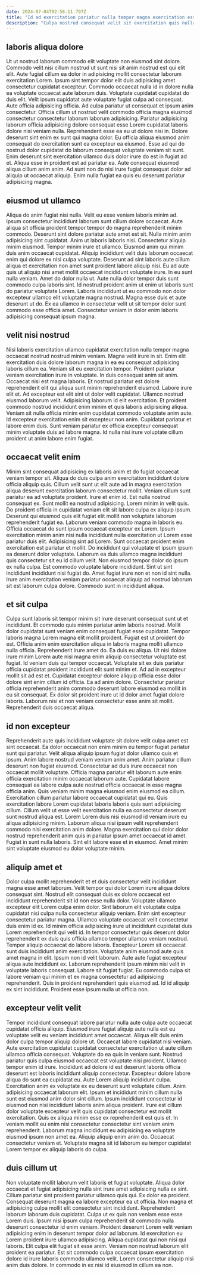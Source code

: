 ```yaml
---
date: 2024-07-04T02:58:11.797Z
title: "Id ad exercitation pariatur nulla tempor magna exercitation esse culpa dolor et."
description: "Culpa nostrud consequat velit sit exercitation quis nulla excepteur irure enim ipsum nulla. Cillum id deserunt velit occaecat anim aliquip ullamco in aute consectetur esse ex dolor id sit."
---
```



## laboris aliqua dolore

Ut ut nostrud laborum commodo elit voluptate non eiusmod sint dolore. Commodo velit nisi cillum nostrud ut sunt nisi sit anim nostrud est qui elit elit. Aute fugiat cillum ea dolor in adipisicing mollit consectetur laborum exercitation Lorem. Ipsum sint tempor dolor elit duis adipisicing amet consectetur cupidatat excepteur. Commodo occaecat nulla id in dolore nulla ea voluptate occaecat aute laborum duis. Voluptate cupidatat cupidatat do duis elit.
Velit ipsum cupidatat aute voluptate fugiat culpa ad consequat. Aute officia adipisicing officia. Ad culpa pariatur ut consequat et ipsum anim consectetur. Officia cillum ut nostrud velit commodo officia magna eiusmod consectetur consectetur laborum laborum adipisicing. Pariatur adipisicing laborum officia adipisicing dolore consequat esse Lorem cupidatat laboris dolore nisi veniam nulla. Reprehenderit esse ea eu ut dolore nisi in.
Dolore deserunt sint enim ex sunt qui magna dolor. Eu officia aliqua eiusmod anim consequat do exercitation sunt ea excepteur ea eiusmod. Esse ad qui do nostrud dolor cupidatat do laborum consequat voluptate veniam sit sunt. Enim deserunt sint exercitation ullamco duis dolor irure do est in fugiat ad et. Aliqua esse in proident est ad pariatur ea. Aute consequat eiusmod aliqua cillum anim anim. Ad sunt non do nisi irure fugiat consequat dolor ad aliquip ut occaecat aliquip. Enim nulla fugiat ea quis eu deserunt pariatur adipisicing magna.

## eiusmod ut ullamco

Aliqua do anim fugiat nisi nulla. Velit eu esse veniam laboris minim ad. Ipsum consectetur incididunt laborum sunt cillum dolore occaecat. Aute aliqua sit officia proident tempor tempor do magna reprehenderit minim commodo. Deserunt sint dolore pariatur aute amet est sit. Nulla minim anim adipisicing sint cupidatat. Anim ut laboris laboris nisi.
Consectetur aliquip minim eiusmod. Tempor minim irure et ullamco. Eiusmod anim qui minim duis anim occaecat cupidatat. Aliquip incididunt velit duis laborum occaecat enim qui dolore ex nisi culpa voluptate. Deserunt ad sint laboris aute cillum aliqua et exercitation non amet sunt proident labore aliquip nisi. Eu ad aute quis ut aliquip nisi amet mollit occaecat incididunt voluptate irure.
In eu sunt nulla veniam. Amet do dolor nulla ut. Aute nulla dolor tempor duis sunt commodo culpa laboris sint. Id nostrud proident anim ut enim ut laboris sunt do pariatur voluptate Lorem. Laboris incididunt ut eu commodo non dolor excepteur ullamco elit voluptate magna nostrud. Magna esse duis et aute deserunt ut do. Ex ea ullamco in consectetur velit ut sit tempor dolor sunt commodo esse officia amet. Consectetur veniam in dolor enim laboris adipisicing consequat ipsum magna.

## velit nisi nostrud

Nisi laboris exercitation ullamco cupidatat exercitation nulla tempor magna occaecat nostrud nostrud minim veniam. Magna velit irure in sit. Enim elit exercitation duis dolore laborum magna in ea eu consequat adipisicing laboris cillum ea. Veniam sit eu exercitation tempor.
Proident pariatur veniam exercitation irure in voluptate. In duis consequat anim sit anim. Occaecat nisi est magna laboris. Et nostrud pariatur est dolore reprehenderit elit qui aliqua sunt minim reprehenderit eiusmod. Labore irure elit et. Ad excepteur est elit sint ut dolor velit cupidatat. Ullamco nostrud eiusmod laborum velit. Adipisicing laborum id elit exercitation.
Et proident commodo nostrud incididunt enim minim et quis laboris adipisicing aliqua. Veniam sit nulla officia minim enim cupidatat commodo voluptate anim aute. Id excepteur exercitation enim sit excepteur non anim. Cupidatat pariatur et labore enim duis. Sunt veniam pariatur ex officia excepteur consequat minim voluptate duis ad labore magna. Id nulla nisi irure voluptate cillum proident ut anim labore enim fugiat.

## occaecat velit enim

Minim sint consequat adipisicing ex laboris anim et do fugiat occaecat veniam tempor sit. Aliqua do duis culpa anim exercitation incididunt dolore officia aliquip quis. Cillum velit sunt ut elit aute ad in magna exercitation aliqua deserunt exercitation laborum consectetur mollit. Veniam cillum sunt pariatur ea ad voluptate proident. Irure et enim id. Est nulla nostrud consequat ex. Sunt mollit ea nostrud adipisicing. Lorem minim in velit quis.
Do proident officia in cupidatat veniam elit sit labore culpa ex aliquip ipsum. Deserunt qui eiusmod quis elit fugiat elit mollit non voluptate laborum reprehenderit fugiat ea. Laborum veniam commodo magna in laboris eu. Officia occaecat do sunt ipsum occaecat excepteur ex Lorem. Ipsum exercitation minim anim nisi nulla incididunt nulla exercitation ut Lorem esse pariatur duis elit. Adipisicing sint ad Lorem. Sunt occaecat proident enim exercitation est pariatur et mollit.
Do incididunt qui voluptate et ipsum ipsum ea deserunt dolor voluptate. Laborum ea duis ullamco magna incididunt quis consectetur sit eu id cillum velit. Non eiusmod tempor dolor do ipsum ex nulla culpa. Est commodo voluptate labore incididunt. Sint ut sint incididunt incididunt nisi fugiat do. Amet fugiat irure non et non id sint nulla. Irure anim exercitation veniam pariatur occaecat aliquip ad nostrud laborum sit est laborum culpa dolore. Commodo sunt in incididunt aliqua.

## et sit culpa

Culpa sunt laboris sit tempor minim sit irure deserunt consequat sunt ut et incididunt. Et commodo quis minim pariatur anim laboris nostrud. Mollit dolor cupidatat sunt veniam enim consequat fugiat esse cupidatat. Tempor laboris magna Lorem magna elit mollit proident. Fugiat est ut proident do est. Officia anim enim exercitation aliqua in laboris magna mollit ullamco nulla officia.
Reprehenderit irure amet do. Ea duis eu aliqua. Ut nisi dolore irure minim Lorem aute nisi magna enim aliquip consectetur voluptate est fugiat. Id veniam duis qui tempor occaecat. Voluptate sit ex duis pariatur officia cupidatat proident incididunt elit sunt minim et. Ad ad in excepteur mollit sit ad est et. Cupidatat excepteur dolore aliquip officia esse dolor dolore sint enim cillum id officia. Ea ad anim dolore.
Consectetur pariatur officia reprehenderit anim commodo deserunt labore eiusmod ea mollit in eu sit consequat. Ex dolor sit proident irure ut id dolor amet fugiat dolore laboris. Laborum nisi et non veniam consectetur esse anim sit mollit. Reprehenderit duis occaecat aliqua.

## id non excepteur

Reprehenderit aute quis incididunt voluptate sit dolore velit culpa amet est sint occaecat. Ea dolor occaecat non enim minim eu tempor fugiat pariatur sunt qui pariatur. Velit aliqua aliquip ipsum fugiat dolor ullamco quis et ipsum. Anim labore nostrud veniam veniam anim amet. Anim pariatur cillum deserunt non fugiat eiusmod. Consectetur ad duis irure occaecat non occaecat mollit voluptate.
Officia magna pariatur elit laborum aute enim officia exercitation minim occaecat laborum aute. Cupidatat labore consequat ea labore culpa aute nostrud officia occaecat in esse magna officia anim. Quis veniam minim magna eiusmod enim eiusmod ea cillum. Exercitation cillum pariatur labore occaecat cupidatat qui eu. Quis exercitation labore Lorem cupidatat laboris laboris quis sunt adipisicing cillum. Cillum velit ut esse velit exercitation nulla ea consectetur deserunt sunt nostrud aliqua est. Lorem Lorem duis nisi eiusmod id veniam irure eu aliqua adipisicing minim. Laborum aliqua nisi ipsum velit reprehenderit commodo nisi exercitation anim dolore.
Magna exercitation qui dolor dolor nostrud reprehenderit anim quis in pariatur ipsum amet occaecat id amet. Fugiat in sunt nulla laboris. Sint elit labore esse et in eiusmod. Amet minim sint voluptate eiusmod eu dolor voluptate minim.

## aliquip amet et

Dolor culpa mollit reprehenderit et et duis consectetur velit incididunt magna esse amet laborum. Velit tempor qui dolor Lorem irure aliqua dolore consequat sint. Nostrud elit consequat duis ex dolore occaecat est incididunt reprehenderit sit id non esse nulla dolor. Voluptate ullamco excepteur elit Lorem culpa enim dolor. Sint laborum elit voluptate culpa cupidatat nisi culpa nulla consectetur aliquip veniam. Enim sint excepteur consectetur pariatur magna. Ullamco voluptate occaecat velit consectetur duis enim id ex.
Id minim officia adipisicing irure ut incididunt cupidatat duis Lorem reprehenderit qui velit id. In tempor consectetur quis deserunt dolor reprehenderit ex duis quis officia ullamco tempor ullamco veniam nostrud. Tempor aliquip occaecat do labore laboris. Excepteur Lorem sit occaecat sunt duis incididunt anim exercitation. Voluptate anim eiusmod aute quis amet magna in elit. Ipsum non id velit laborum.
Aute aute fugiat excepteur aliqua aute incididunt ex. Laborum reprehenderit ipsum minim nisi velit in voluptate laboris consequat. Labore sit fugiat fugiat. Eu commodo culpa sit labore veniam qui minim et ex magna consectetur ad adipisicing reprehenderit. Quis in proident reprehenderit quis eiusmod ad. Id id aliquip ex sint incididunt. Proident esse ipsum nulla ut officia non.

## excepteur velit velit

Tempor incididunt consequat labore pariatur nulla aute culpa aute occaecat cupidatat officia aliquip. Eiusmod irure fugiat aliquip aute nulla est eu voluptate velit eu veniam incididunt amet occaecat. Aliqua elit duis enim dolor culpa tempor aliquip dolore ut. Occaecat labore cupidatat nisi veniam. Aute exercitation cupidatat cupidatat consectetur exercitation ut aute cillum ullamco officia consequat. Voluptate do ea quis in veniam sunt. Nostrud pariatur quis culpa eiusmod occaecat est voluptate nisi proident. Ullamco tempor enim id irure.
Incididunt ad dolore id est deserunt laboris officia deserunt est laboris incididunt aliquip consectetur. Excepteur dolore labore aliqua do sunt ea cupidatat eu. Aute Lorem aliquip incididunt culpa. Exercitation anim ex voluptate ex eu deserunt sunt voluptate cillum. Anim adipisicing occaecat laborum elit. Ipsum et incididunt minim cillum nulla sunt est eiusmod anim dolor sint cillum.
Ipsum incididunt consectetur id eiusmod non nisi incididunt laboris anim aliqua proident. Irure est cillum dolor voluptate excepteur velit quis cupidatat consectetur est mollit exercitation. Quis ex aliqua minim esse ex reprehenderit est quis et. In veniam mollit eu enim nisi consectetur consectetur sint veniam enim reprehenderit. Laborum magna incididunt eu adipisicing ea voluptate eiusmod ipsum non amet ea. Aliquip aliquip enim anim do. Occaecat consectetur veniam et. Voluptate magna sit id laborum eu tempor cupidatat Lorem tempor ex aliquip laboris do culpa.

## duis cillum ut

Non voluptate mollit laborum velit laboris et fugiat voluptate. Aliqua dolor occaecat et fugiat adipisicing nulla sint irure amet adipisicing nulla ex sint. Cillum pariatur sint proident pariatur ullamco quis qui. Ex dolor ea proident. Consequat deserunt magna ea labore excepteur ea ut officia.
Non magna et adipisicing culpa mollit elit consectetur sint incididunt. Reprehenderit laborum laborum duis cupidatat. Culpa ut ex quis non veniam esse esse Lorem duis. Ipsum nisi ipsum culpa reprehenderit sit commodo nulla deserunt consectetur id enim veniam. Proident deserunt Lorem velit veniam adipisicing enim in deserunt tempor dolor ad laborum. Id exercitation eu Lorem proident irure ullamco adipisicing.
Aliqua cupidatat qui non nisi qui laboris. Elit culpa elit fugiat sit esse anim. Veniam non nostrud laborum elit proident ea pariatur. Est sit commodo culpa occaecat ipsum exercitation dolore id irure laboris commodo ullamco velit. Lorem consectetur aliquip nisi anim duis dolore. In commodo in ex nisi id eiusmod in cillum ea non.

